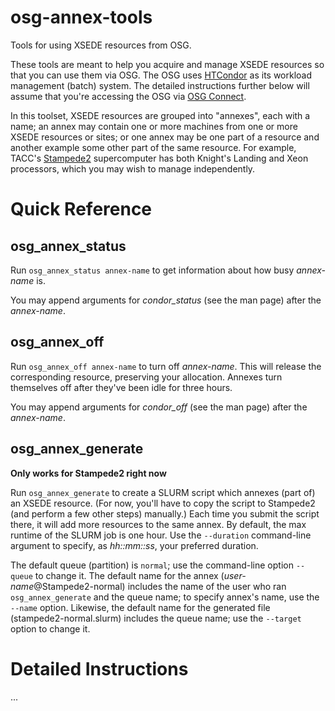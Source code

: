 # osg-annex-tools
Tools for using XSEDE resources from OSG.

These tools are meant to help you acquire and manage XSEDE resources so that you can use them via
OSG.  The OSG uses [HTCondor](http://htcondor.org) as its workload management (batch) system.  The
detailed instructions further below will assume that you're accessing the OSG via
[OSG Connect](http://osgconnect.net).

In this toolset, XSEDE resources are grouped into "annexes", each with a name; an annex may contain one
or more machines from one or more XSEDE resources or sites; or one annex may be one part of a resource
and another example some other part of the same resource.  For example, TACC's
[Stampede2](https://www.tacc.utexas.edu/systems/stampede2) supercomputer has both Knight's Landing and 
Xeon processors, which you may wish to manage independently.

# Quick Reference

## osg_annex_status
Run `osg_annex_status annex-name` to get information about how busy *annex-name* is.

You may append arguments for *condor_status* (see the man page) after the *annex-name*.

## osg_annex_off
Run `osg_annex_off annex-name` to turn off *annex-name*.  This will release the corresponding resource,
preserving your allocation.  Annexes turn themselves off after they've been idle for three hours.

You may append arguments for *condor_off* (see the man page) after the *annex-name*.

## osg_annex_generate
**Only works for Stampede2 right now**

Run `osg_annex_generate` to create a SLURM script which annexes (part of) an XSEDE resource.  (For now,
you'll have to copy the script to Stampede2 (and perform a few other steps) manually.)  Each time you
submit the script there, it will add more resources to the same annex.  By default, the max runtime of
the SLURM job is one hour.  Use the `--duration` command-line argument to specify, as *hh::mm::ss*,
your preferred duration.

The default queue (partition) is `normal`; use the command-line option `--queue` to change it.  The
default name for the annex (*user-name*@Stampede2-normal) includes the name of the user who ran
`osg_annex_generate` and the queue name; to specify annex's name, use the `--name` option.  Likewise,
the default name for the generated file (stampede2-normal.slurm) includes the queue name; use the
`--target` option to change it.

# Detailed Instructions
...

